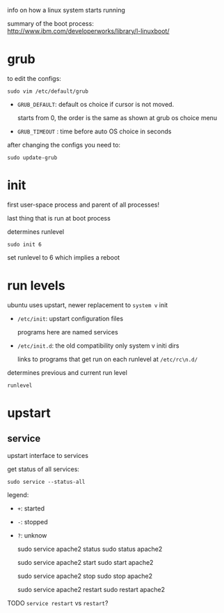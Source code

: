info on how a linux system starts running

summary of the boot process: <http://www.ibm.com/developerworks/library/l-linuxboot/>

# grub

to edit the configs:

    sudo vim /etc/default/grub

- `GRUB_DEFAULT`: default os choice if cursor is not moved.

	starts from 0, the order is the same as shown at grub os choice menu

- `GRUB_TIMEOUT` : time before auto OS choice in seconds

after changing the configs you need to:

    sudo update-grub

# init

first user-space process and parent of all processes!

last thing that is run at boot process

determines runlevel

    sudo init 6

set runlevel to 6 which implies a reboot

# run levels

ubuntu uses upstart, newer replacement to `system v` init

- `/etc/init`: upstart configuration files

	programs here are named services

- `/etc/init.d`: the old compatibility only system v initi dirs

	links to programs that get run on each runlevel at `/etc/rc\n.d/`

determines previous and current run level

	runlevel

# upstart

## service

upstart interface to services

get status of all services:

    sudo service --status-all

legend:

- `+`: started
- `-`: stopped
- `?`: unknow

    sudo service apache2 status
    sudo status apache2

    sudo service apache2 start
    sudo start apache2

    sudo service apache2 stop
    sudo stop apache2

    sudo service apache2 restart
    sudo restart apache2

TODO `service restart` vs `restart`?
